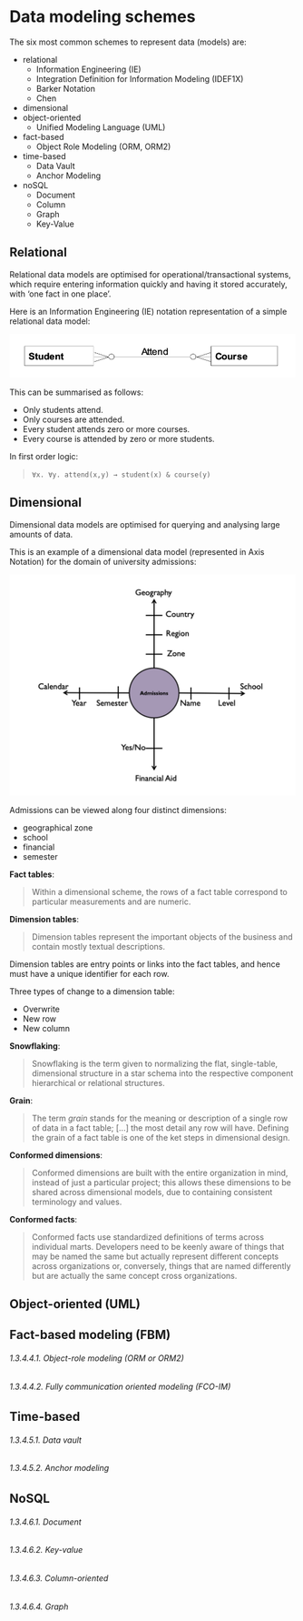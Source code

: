 # Data modeling schemes

The six most common schemes to represent data (models) are:
- relational
  - Information Engineering (IE)
  - Integration Definition for Information Modeling (IDEF1X)
  - Barker Notation
  - Chen
- dimensional
- object-oriented
  - Unified Modeling Language (UML)
- fact-based
  - Object Role Modeling (ORM, ORM2)
- time-based
  - Data Vault
  - Anchor Modeling 
- noSQL
  - Document
  - Column
  - Graph
  - Key-Value

## Relational

Relational data models are optimised for operational/transactional systems, which require entering information quickly and having it stored accurately, with ‘one fact in one place’.

Here is an Information Engineering (IE) notation representation of a simple relational data model:

![a simple relational data model](images/dm-1.png)

This can be summarised as follows:
- Only students attend.
- Only courses are attended.
- Every student attends zero or more courses.
- Every course is attended by zero or more students.

In first order logic:
> `∀x. ∀y. attend(x,y) → student(x) & course(y)`

## Dimensional

Dimensional data models are optimised for querying and analysing large amounts of data.

This is an example of a dimensional data model (represented in Axis Notation) for the domain of university admissions:

![a dimensional data model](images/dm-2.png)

Admissions can be viewed along four distinct dimensions:
- geographical zone
- school
- financial
- semester

**Fact tables**:

> Within a dimensional scheme, the rows of a fact table correspond to particular measurements and are numeric.

**Dimension tables**:

> Dimension tables represent the important objects of the business and contain mostly textual descriptions.

Dimension tables are entry points or links into the fact tables, and hence must have a unique identifier for each row.

Three types of change to a dimension table:
- Overwrite
- New row
- New column

**Snowflaking**:

> Snowflaking is the term given to normalizing the flat, single-table, dimensional structure in a star schema into the respective component hierarchical or relational structures.

**Grain**:

> The term *grain* stands for the meaning or description of a single row of data in a fact table; \[...\] the most detail any row will have. Defining the grain of a fact table is one of the ket steps in dimensional design.

**Conformed dimensions**:

> Conformed dimensions are built with the entire organization in mind, instead of just a particular project; this allows these dimensions to be shared across dimensional models, due to containing consistent terminology and values.

**Conformed facts**:

> Conformed facts use standardized definitions of terms across individual marts. Developers need to be keenly aware of things that may be named the same but actually represent different concepts across organizations or, conversely, things that are named differently but are actually the same concept cross organizations.

## Object-oriented (UML)

## Fact-based modeling (FBM) 

###### 1.3.4.4.1. Object-role modeling (ORM or ORM2)

###### 1.3.4.4.2. Fully communication oriented modeling (FCO-IM) 

## Time-based

###### 1.3.4.5.1. Data vault

###### 1.3.4.5.2. Anchor modeling 

## NoSQL

###### 1.3.4.6.1. Document

###### 1.3.4.6.2. Key-value

###### 1.3.4.6.3. Column-oriented

###### 1.3.4.6.4. Graph

